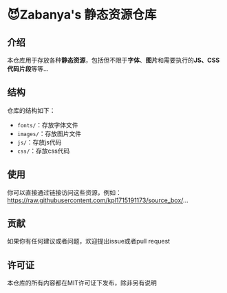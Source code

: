 # 😈Zabanya's 静态资源仓库

## 介绍

本仓库用于存放各种**静态资源**，包括但不限于**字体**、**图片**和需要执行的**JS、CSS代码片段**等等...

## 结构

仓库的结构如下：

- `fonts/`：存放字体文件
- `images/`：存放图片文件
- `js/`：存放js代码
- `css/`：存放css代码

## 使用

你可以直接通过链接访问这些资源，例如：https://raw.githubusercontent.com/kpl1715191173/source_box/...


## 贡献

如果你有任何建议或者问题，欢迎提出issue或者pull request

## 许可证

本仓库的所有内容都在MIT许可证下发布，除非另有说明
